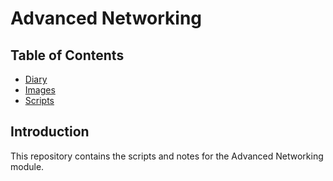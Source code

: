 # Advanced Networking

## Table of Contents

- [Diary](/Diary.md)
- [Images](/images)
- [Scripts](/scripts)

## Introduction

This repository contains the scripts and notes for the Advanced Networking module.
